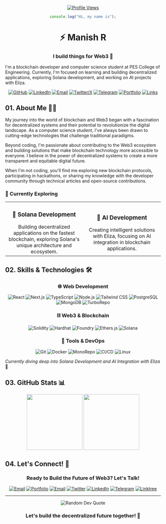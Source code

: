 <div align="center">

[![Profile Views](https://komarev.com/ghpvc/?username=manish2889&label=Profile%20views&color=0e75b6&style=flat)](https://github.com/manish2889)

```typescript
console.log("Hi, my name is");
```

# ⚡️ Manish R

### I build things for Web3 🚀

</div>

I'm a blockchain developer and computer science student at PES College of Engineering. Currently, I'm focused on learning and building decentralized applications, exploring Solana development, and working on AI projects with Eliza.

<div align="center">

[![GitHub](https://img.shields.io/badge/GitHub-Follow-black?style=for-the-badge&logo=github)](https://github.com/manish2889)
[![LinkedIn](https://img.shields.io/badge/LinkedIn-Connect-blue?style=for-the-badge&logo=linkedin)](https://linkedin.com/in/manishgowda)
[![Email](https://img.shields.io/badge/Schedule_Meeting-Calendar-red?style=for-the-badge&logo=google-calendar)](https://calendly.com/manishr2889/30min)
[![Twitter/X](https://img.shields.io/badge/Twitter-Follow-black?style=for-the-badge&logo=x)](https://x.com/0xmanishr)
[![Telegram](https://img.shields.io/badge/Telegram-Message-blue?style=for-the-badge&logo=telegram)](https://telegram.dog/Oxmanishr)
[![Portfolio](https://img.shields.io/badge/Portfolio-Visit-green?style=for-the-badge&logo=web)](https://manish.on.fleek.co/)
[![Links](https://img.shields.io/badge/All_Links-Browse-purple?style=for-the-badge&logo=linktree)](https://linktr.ee/manishrgowda)

</div>

## 01. About Me 👨‍💻

My journey into the world of blockchain and Web3 began with a fascination for decentralized systems and their potential to revolutionize the digital landscape. As a computer science student, I've always been drawn to cutting-edge technologies that challenge traditional paradigms.

Beyond coding, I'm passionate about contributing to the Web3 ecosystem and building solutions that make blockchain technology more accessible to everyone. I believe in the power of decentralized systems to create a more transparent and equitable digital future.

When I'm not coding, you'll find me exploring new blockchain protocols, participating in hackathons, or sharing my knowledge with the developer community through technical articles and open-source contributions.

### 🎯 Currently Exploring

<div align="center">
<table>
<tr>
<td width="50%">

<h3 align="center">🔷 Solana Development</h3>
<div align="center">Building decentralized applications on the fastest blockchain, exploring Solana's unique architecture and ecosystem.</div>

</td>
<td width="50%">

<h3 align="center">🤖 AI Development</h3>
<div align="center">Creating intelligent solutions with Eliza, focusing on AI integration in blockchain applications.</div>

</td>
</tr>
</table>
</div>

## 02. Skills & Technologies 🛠️

<div align="center">

### 🌐 Web Development
![React](https://img.shields.io/badge/React-20232A?style=for-the-badge&logo=react&logoColor=61DAFB)
![Next.js](https://img.shields.io/badge/Next.js-000000?style=for-the-badge&logo=next.js&logoColor=white)
![TypeScript](https://img.shields.io/badge/TypeScript-007ACC?style=for-the-badge&logo=typescript&logoColor=white)
![Node.js](https://img.shields.io/badge/Node.js-339933?style=for-the-badge&logo=node.js&logoColor=white)
![Tailwind CSS](https://img.shields.io/badge/Tailwind_CSS-38B2AC?style=for-the-badge&logo=tailwind-css&logoColor=white)
![PostgreSQL](https://img.shields.io/badge/PostgreSQL-316192?style=for-the-badge&logo=postgresql&logoColor=white)
![MongoDB](https://img.shields.io/badge/MongoDB-4EA94B?style=for-the-badge&logo=mongodb&logoColor=white)
![TurboRepo](https://img.shields.io/badge/TurboRepo-000000?style=for-the-badge&logo=turborepo&logoColor=white)

### ⛓️ Web3 & Blockchain
![Solidity](https://img.shields.io/badge/Solidity-363636?style=for-the-badge&logo=solidity&logoColor=white)
![Hardhat](https://img.shields.io/badge/Hardhat-F7DF1E?style=for-the-badge&logo=hardhat&logoColor=black)
![Foundry](https://img.shields.io/badge/Foundry-FF4785?style=for-the-badge&logo=foundry&logoColor=white)
![Ethers.js](https://img.shields.io/badge/Ethers.js-F16822?style=for-the-badge&logo=ethereum&logoColor=white)
![Solana](https://img.shields.io/badge/Solana-9945FF?style=for-the-badge&logo=solana&logoColor=white)

### 🔧 Tools & DevOps
![Git](https://img.shields.io/badge/Git-F05032?style=for-the-badge&logo=git&logoColor=white)
![Docker](https://img.shields.io/badge/Docker-2496ED?style=for-the-badge&logo=docker&logoColor=white)
![MonoRepo](https://img.shields.io/badge/MonoRepo-000000?style=for-the-badge&logo=monorepo&logoColor=white)
![CI/CD](https://img.shields.io/badge/CI/CD-2088FF?style=for-the-badge&logo=github-actions&logoColor=white)
![Linux](https://img.shields.io/badge/Linux-FCC624?style=for-the-badge&logo=linux&logoColor=black)

</div>

_Currently diving deep into Solana Development and AI Integration with Eliza_ 🚀

## 03. GitHub Stats 📊

<div align="center">
  <img height="180em" src="https://github-readme-stats.vercel.app/api?username=manish2889&show_icons=true&theme=tokyonight&include_all_commits=true&count_private=true"/>
  <img height="180em" src="https://github-readme-stats.vercel.app/api/top-langs/?username=manish2889&layout=compact&langs_count=7&theme=tokyonight"/>
</div>

## 04. Let's Connect! 🤝

<div align="center">

### Ready to Build the Future of Web3? Let's Talk! 

[![Email](https://img.shields.io/badge/Schedule_a_Meeting-D14836?style=for-the-badge&logo=google-calendar&logoColor=white)](https://calendly.com/manishr2889/30min)
[![Portfolio](https://img.shields.io/badge/Portfolio-000000?style=for-the-badge&logo=About.me&logoColor=white)](https://manish.on.fleek.co/)
[![Email](https://img.shields.io/badge/Email-D14836?style=for-the-badge&logo=gmail&logoColor=white)](mailto:manishr2889@gmail.com)
[![Twitter](https://img.shields.io/badge/Twitter-1DA1F2?style=for-the-badge&logo=twitter&logoColor=white)](https://x.com/0xmanishr)
[![LinkedIn](https://img.shields.io/badge/LinkedIn-0077B5?style=for-the-badge&logo=linkedin&logoColor=white)](https://linkedin.com/in/manishgowda)
[![Telegram](https://img.shields.io/badge/Telegram-2CA5E0?style=for-the-badge&logo=telegram&logoColor=white)](https://telegram.dog/Oxmanishr)
[![Linktree](https://img.shields.io/badge/Linktree-39E09B?style=for-the-badge&logo=linktree&logoColor=white)](https://linktr.ee/manishrgowda)

</div>

---
<div align="center">
  <img src="https://quotes-github-readme.vercel.app/api?type=horizontal&theme=tokyonight" alt="Random Dev Quote"/>
  
  ### Let's build the decentralized future together! 🚀
</div>
